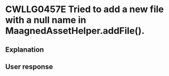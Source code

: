 # CWLLG0457E Tried to add a new file with a null name in MaagnedAssetHelper.addFile().

## Explanation

## User response